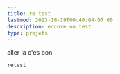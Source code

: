 ```yaml
---
title: re test
lastmod: 2023-10-19T00:40:04-07:00
description: encore un test
type: projets
---
```

aller la c'es bon

`retest`
